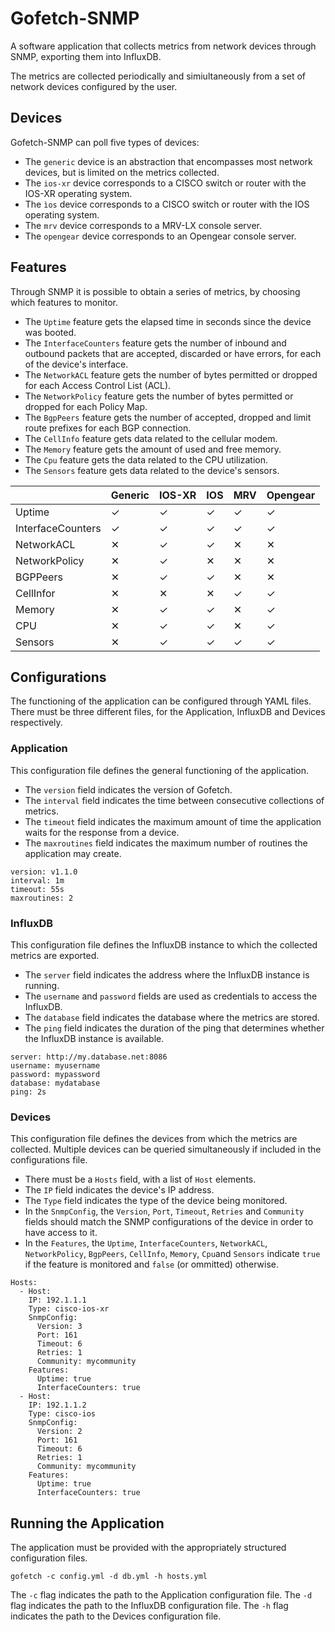 # Gofetch-SNMP

A software application that collects metrics from network devices through SNMP, exporting them into InfluxDB.

The metrics are collected periodically and simiultaneously from a set of network devices configured by the user.

## Devices

Gofetch-SNMP can poll five types of devices:

* The `generic` device is an abstraction that encompasses most network devices, but is limited on the metrics collected.
* The `ios-xr` device corresponds to a CISCO switch or router with the IOS-XR operating system.
* The `ìos` device corresponds to a CISCO switch or router with the IOS operating system.
* The `mrv` device corresponds to a MRV-LX console server.
* The `opengear` device corresponds to an Opengear console server.

## Features

Through SNMP it is possible to obtain a series of metrics, by choosing which features to monitor. 

* The `Uptime` feature gets the elapsed time in seconds since the device was booted.
* The `InterfaceCounters` feature gets the number of inbound and outbound packets that are accepted, discarded or have errors, for each of the device's interface.
* The `NetworkACL` feature gets the number of bytes permitted or dropped for each Access Control List (ACL). 
* The `NetworkPolicy` feature gets the number of bytes permitted or dropped for each Policy Map.
* The `BgpPeers` feature gets the number of accepted, dropped and limit route prefixes for each BGP connection.
* The `CellInfo` feature gets data related to the cellular modem.
* The `Memory` feature gets the amount of used and free memory.
* The `Cpu` feature gets the data related to the CPU utilization.
* The `Sensors` feature gets data related to the device's sensors.

|  | Generic | IOS-XR | IOS | MRV | Opengear |
|-|-|-|-|-|-|
| Uptime | ✓ | ✓ | ✓ | ✓ | ✓ |
| InterfaceCounters | ✓ | ✓ | ✓ | ✓ | ✓ |
| NetworkACL | ✕ | ✓ | ✓ | ✕ | ✕ |
| NetworkPolicy | ✕ | ✓ | ✕ | ✕ | ✕ |
| BGPPeers | ✕ | ✓ | ✓ | ✕ | ✕ |
| CellInfor | ✕ | ✕ | ✕ | ✓ | ✓ |
| Memory | ✕ | ✓ | ✓ | ✕ | ✓ |
| CPU | ✕ | ✓ | ✓ | ✕ | ✓ |
| Sensors | ✕ | ✓ | ✓ | ✓ | ✓ |

## Configurations

The functioning of the application can be configured through YAML files. There must be three different files, for the Application, InfluxDB and Devices respectively.

### Application 

This configuration file defines the general functioning of the application.

* The `version` field indicates the version of Gofetch.
* The `interval` field indicates the time between consecutive collections of metrics.
* The `timeout` field indicates the maximum amount of time the application waits for the response from a device.
* The `maxroutines` field indicates the maximum number of routines the application may create.

```
version: v1.1.0
interval: 1m
timeout: 55s
maxroutines: 2
```

### InfluxDB

This configuration file defines the InfluxDB instance to which the collected metrics are exported.

* The `server` field indicates the address where the InfluxDB instance is running.
* The `username` and `password` fields are used as credentials to access the InfluxDB.
* The `database` field indicates the database where the metrics are stored.
* The `ping` field indicates the duration of the ping that determines whether the InfluxDB instance is available.

```
server: http://my.database.net:8086
username: myusername
password: mypassword
database: mydatabase
ping: 2s
```

### Devices

This configuration file defines the devices from which the metrics are collected. Multiple devices can be queried simultaneously if included in the configurations file.

* There must be a `Hosts` field, with a list of `Host` elements.
* The `IP` field indicates the device's IP address.
* The `Type` field indicates the type of the device being monitored.
* In the `SnmpConfig`, the `Version`, `Port`, `Timeout`, `Retries` and `Community` fields should match the SNMP configurations of the device in order to have access to it.
* In the `Features`, the `Uptime`, `InterfaceCounters`, `NetworkACL`, `NetworkPolicy`, `BgpPeers`, `CellInfo`, `Memory`, `Cpu`and `Sensors` indicate `true` if the feature is monitored and `false` (or ommitted) otherwise.

```
Hosts:
  - Host:
    IP: 192.1.1.1
    Type: cisco-ios-xr
    SnmpConfig:
      Version: 3
      Port: 161
      Timeout: 6
      Retries: 1
      Community: mycommunity
    Features:
      Uptime: true
      InterfaceCounters: true
  - Host:
    IP: 192.1.1.2
    Type: cisco-ios
    SnmpConfig:
      Version: 2
      Port: 161
      Timeout: 6
      Retries: 1
      Community: mycommunity
    Features:
      Uptime: true
      InterfaceCounters: true
```

## Running the Application

The application must be provided with the appropriately structured configuration files.

```
gofetch -c config.yml -d db.yml -h hosts.yml
```

The `-c` flag indicates the path to the Application configuration file.
The `-d` flag indicates the path to the InfluxDB configuration file.
The `-h` flag indicates the path to the Devices configuration file.
